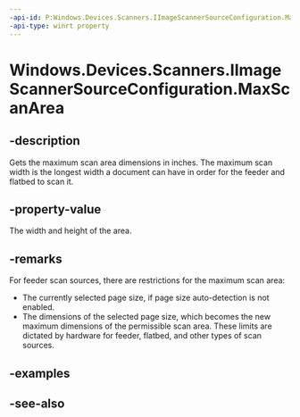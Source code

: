 ```yaml
---
-api-id: P:Windows.Devices.Scanners.IImageScannerSourceConfiguration.MaxScanArea
-api-type: winrt property
---
```


<!-- Property syntax
public Windows.Foundation.Size MaxScanArea { get; }
-->

# Windows.Devices.Scanners.IImageScannerSourceConfiguration.MaxScanArea

## -description
Gets the maximum scan area dimensions in inches. The maximum scan width is the longest width a document can have in order for the feeder and flatbed to scan it.

## -property-value
The width and height of the area.

## -remarks
For feeder scan sources, there are restrictions for the maximum scan area: 
+ The currently selected page size, if page size auto-detection is not enabled.
+ The dimensions of the selected page size, which becomes the new maximum dimensions of the permissible scan area.
 These limits are dictated by hardware for feeder, flatbed, and other types of scan sources.

## -examples

## -see-also
